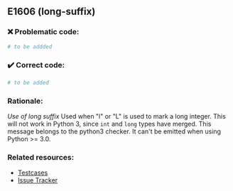 ## E1606 (long-suffix)

### :x: Problematic code:

```python
# to be addded
```

### :heavy_check_mark: Correct code:

```python
# to be added
```

### Rationale:

 *Use of long suffix*
  Used when "l" or "L" is used to mark a long integer. This will not work in
  Python 3, since `int` and `long` types have merged. This message belongs to
  the python3 checker. It can't be emitted when using Python >= 3.0.



### Related resources:

- [Testcases](#)
- [Issue Tracker](https://github.com/PyCQA/pylint/issues?q=is%3Aissue+%22long-suffix%22+OR+%22E1606%22)
